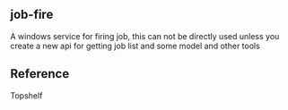 ## job-fire
A windows service for firing job, this can not be directly used unless you create a new api for getting job list and some model and other tools

## Reference
Topshelf

